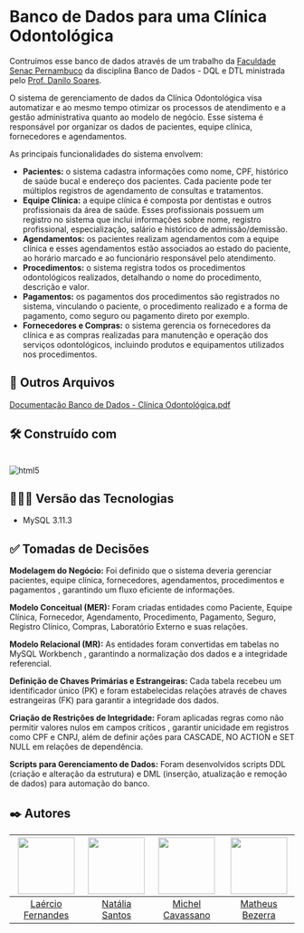 # Banco de Dados para uma Clínica Odontológica
Contruímos esse banco de dados através de um trabalho da [Faculdade Senac Pernambuco](https://faculdadesenacpe.edu.br/#) da disciplina Banco de Dados - DQL e DTL ministrada pelo [Prof. Danilo Soares](https://www.linkedin.com/in/dansoaresfarias/).

O sistema de gerenciamento de dados da Clínica Odontológica visa
automatizar e ao mesmo tempo otimizar os processos de atendimento e a gestão
administrativa quanto ao modelo de negócio. Esse sistema é responsável por
organizar os dados de pacientes, equipe clínica, fornecedores e agendamentos.


As principais funcionalidades do sistema envolvem:
* **Pacientes:** o sistema cadastra informações como nome, CPF, histórico de
saúde bucal e endereço dos pacientes. Cada paciente pode ter múltiplos
registros de agendamento de consultas e tratamentos.
* **Equipe Clínica:** a equipe clínica é composta por dentistas e outros
profissionais da área de saúde. Esses profissionais possuem um registro no
sistema que inclui informações sobre nome, registro profissional,
especialização, salário e histórico de admissão/demissão.
* **Agendamentos:** os pacientes realizam agendamentos com a equipe clínica
e esses agendamentos estão associados ao estado do paciente, ao horário
marcado e ao funcionário responsável pelo atendimento.
* **Procedimentos:** o sistema registra todos os procedimentos odontológicos
realizados, detalhando o nome do procedimento, descrição e valor.
* **Pagamentos:** os pagamentos dos procedimentos são registrados no
sistema, vinculando o paciente, o procedimento realizado e a forma de
pagamento, como seguro ou pagamento direto por exemplo.
* **Fornecedores e Compras:** o sistema gerencia os fornecedores da clínica e
as compras realizadas para manutenção e operação dos serviços
odontológicos, incluindo produtos e equipamentos utilizados nos
procedimentos.

## 📂 Outros Arquivos 

[Documentação Banco de Dados - Clínica Odontológica.pdf](https://github.com/user-attachments/files/18664821/Documentacao.Banco.de.Dados.-.Clinica.Odontologica.pdf)

## 🛠️ Construído com

<div style="display: inline-block"><br/>
  <img align="center" alt="html5" src="https://img.shields.io/badge/MySQL-00000F?style=for-the-badge&logo=mysql&logoColor=white" />
</div><br/>

## 👨🏽‍💻 Versão das Tecnologias

* MySQL 3.11.3

## ✅ Tomadas de Decisões
**Modelagem do Negócio:** Foi definido que o sistema deveria gerenciar pacientes, equipe clínica, fornecedores, agendamentos, procedimentos e pagamentos , garantindo um fluxo eficiente de informações.

**Modelo Conceitual (MER):** Foram criadas entidades como Paciente, Equipe Clínica, Fornecedor, Agendamento, Procedimento, Pagamento, Seguro, Registro Clínico, Compras, Laboratório Externo e suas relações.

**Modelo Relacional (MR):** As entidades foram convertidas em tabelas no MySQL Workbench , garantindo a normalização dos dados e a integridade referencial.

**Definição de Chaves Primárias e Estrangeiras:** Cada tabela recebeu um identificador único (PK) e foram estabelecidas relações através de chaves estrangeiras (FK) para garantir a integridade dos dados.

**Criação de Restrições de Integridade:** Foram aplicadas regras como não permitir valores nulos em campos críticos , garantir unicidade em registros como CPF e CNPJ, além de definir ações para CASCADE, NO ACTION e SET NULL em relações de dependência.

**Scripts para Gerenciamento de Dados:** Foram desenvolvidos scripts DDL (criação e alteração da estrutura) e DML (inserção, atualização e remoção de dados) para automação do banco.

## ✒️ Autores

| <img src="https://github.com/fernandesmelo/carona-solidaria/assets/113717317/1d3daac1-3d6a-40d6-b755-09d583ce392f" width="100" height="100" /> | <img src="https://github.com/user-attachments/assets/fa917b45-5cf7-4198-a42d-35340e41dacb" width="100" height="100" /> | <img src="https://github.com/user-attachments/assets/70bdb832-58ed-46c0-a454-a811f5024342" height="100" /> | <img src="https://github.com/user-attachments/assets/db9cc241-da0f-4df7-8f17-5a6baebdccab" width="100" height="100" /> |
|:-------------------------------------------------------:|:-------------------------------------------------------:|:-------------------------------------------------------:|:-------------------------------------------------------:|
| [Laércio Fernandes](https://www.linkedin.com/in/laercio-fernandes/) | [Natália Santos](https://www.linkedin.com/in/natalia-bento-364b2b235/) | [Michel Cavassano](https://www.linkedin.com/in/michel-cavassano-127123189/) | [Matheus Bezerra](https://www.linkedin.com/in/matheus-bzrr/) | 
